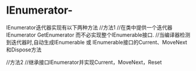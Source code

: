 # IEnumerator-
IEnumerator迭代器实现有以下两种方法
//方法1
//在类中提供一个迭代器IEnumerator GetEnumerator 而不必实现整个IEnumerable接口. 
//当编译器检测到迭代器时,自动生成IEnumerable 或 IEnumerable<T>接口的Current、MoveNext和Dispose方法

//方法2
//继承接口IEnumerator并实现Current，MoveNext，Reset
